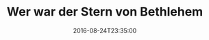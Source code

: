 ---
date: '2016-08-24T23:35:00'
talk_date: '2006-12-01T00:00:00'
talk_speakers:
  speaker1:
    name: Dr. Frank Gottschald
  speaker2:
    name: Andreas Roth
title: Wer war der Stern von Bethlehem
---